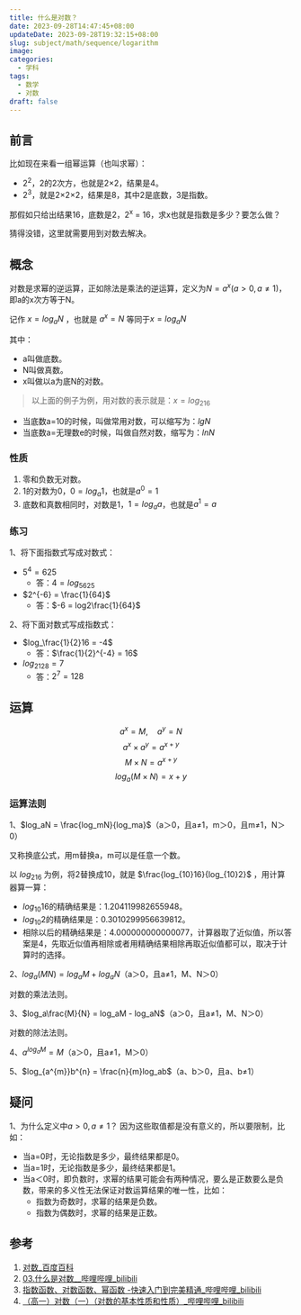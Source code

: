 ```yaml
---
title: 什么是对数？
date: 2023-09-28T14:47:45+08:00
updateDate: 2023-09-28T19:32:15+08:00
slug: subject/math/sequence/logarithm
image: 
categories:
  - 学科
tags:
  - 数学
  - 对数
draft: false
---
```

## 前言
比如现在来看一组幂运算（也叫求幂）：
- 2<sup>2</sup>，2的2次方，也就是2×2，结果是4。
- 2<sup>3</sup>，就是2×2×2，结果是8，其中2是底数，3是指数。

那假如只给出结果16，底数是2，2<sup>x</sup> = 16，求x也就是指数是多少？要怎么做？

猜得没错，这里就需要用到对数去解决。

## 概念
对数是求幂的逆运算，正如除法是乘法的逆运算，定义为$N = a^x (a > 0, a \neq 1)$，即a的x次方等于N。

记作 $x = log_aN$ ，也就是 $a^x = N$ 等同于$x = log_aN$

其中：
- a叫做底数。
- N叫做真数。
- x叫做以a为底N的对数。

> 以上面的例子为例，用对数的表示就是：$x = log_216$

- 当底数a=10的时候，叫做常用对数，可以缩写为：$lgN$
- 当底数a=无理数e的时候，叫做自然对数，缩写为：$lnN$

### 性质
1. 零和负数无对数。
2. 1的对数为0，$0 = log_a1$，也就是$a^0 = 1$
3. 底数和真数相同时，对数是1，$1 = log_aa$，也就是$a^1 = a$

### 练习
1、将下面指数式写成对数式：
- $5^4=625$
	- 答：$4 = log_5625$
- $2^{-6} = \frac{1}{64}$
	- 答：$-6 = log2\frac{1}{64}$

2、将下面对数式写成指数式：
- $log_\frac{1}{2}16 = -4$
	- 答：$\frac{1}{2}^{-4} = 16$
- $log_2128 = 7$
	- 答：$2^7 = 128$

## 运算
$$a^x = M, \quad a^y = N$$
$$a^x \times a^y = a^{x+y}$$
$$M \times N = a^{x+y}$$
$$log_a(M \times N) = x + y$$

### 运算法则
1、$log_aN = \frac{log_mN}{log_ma}$（a＞0，且a≠1，m＞0，且m≠1，N＞0）

又称换底公式，用m替换a，m可以是任意一个数。

以 $log_216$ 为例，将2替换成10，就是 $\frac{log_{10}16}{log_{10}2}$ ，用计算器算一算：
- $log_{10}16$的精确结果是：1.204119982655948。
- $log_{10}2$的精确结果是：0.3010299956639812。
- 相除以后的精确结果是：4.000000000000077，计算器取了近似值，所以答案是4，先取近似值再相除或者用精确结果相除再取近似值都可以，取决于计算时的选择。

2、$log_a(MN) = log_aM + log_aN$（a＞0，且a≠1，M、N＞0）

对数的乘法法则。

3、$log_a\frac{M}{N} = log_aM - log_aN$（a＞0，且a≠1，M、N＞0）

对数的除法法则。

4、$a^{log_aM} = M$（a＞0，且a≠1，M＞0）

5、$log_{a^{m}}b^{n} = \frac{n}{m}log_ab$（a、b＞0，且a、b≠1）

## 疑问
1、为什么定义中$a > 0, a\neq1$？
因为这些取值都是没有意义的，所以要限制，比如：
- 当a=0时，无论指数是多少，最终结果都是0。
- 当a=1时，无论指数是多少，最终结果都是1。
- 当a＜0时，即负数时，求幂的结果可能会有两种情况，要么是正数要么是负数，带来的多义性无法保证对数运算结果的唯一性，比如：
	- 指数为奇数时，求幂的结果是负数。
	- 指数为偶数时，求幂的结果是正数。

## 参考
1. [对数\_百度百科](https://baike.baidu.com/item/%E5%AF%B9%E6%95%B0)
2. [03.什么是对数\_\_哔哩哔哩\_bilibili](https://www.bilibili.com/video/BV1Li4y1M7St?p=3&vd_source=030e90a2464f7af11a177beceaf9bdc8)
3. [指数函数、对数函数、幂函数 -快速入门到完美精通\_哔哩哔哩\_bilibili](https://www.bilibili.com/video/BV1Dh411s7TT)
4. [（高一）对数（一）（对数的基本性质和性质）\_哔哩哔哩\_bilibili](https://www.bilibili.com/video/BV18F411h78H/?spm_id_from=333.788&vd_source=030e90a2464f7af11a177beceaf9bdc8)